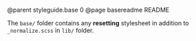 @parent styleguide.base 0
@page basereadme README

The `base/` folder contains any **resetting** stylesheet in addition to `_normalize.scss` in `lib/` folder.
